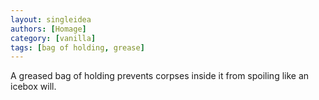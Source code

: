 ```yaml
---
layout: singleidea
authors: [Homage]
category: [vanilla]
tags: [bag of holding, grease]
---
```

A greased bag of holding prevents corpses inside it from spoiling like an icebox
will.
